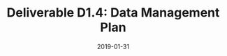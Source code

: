 ---
type: "document"
title:  "Deliverable D1.4: Data Management Plan"
date: 2019-01-31
download_link: "/assets/files/AC-WP1-SURREY-D1.4%20Data%20Management%20Plan.pdf"
license: CC-BY 4.0
---